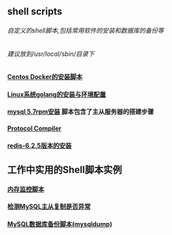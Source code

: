 ## shell scripts
###### 自定义的shell脚本,包括常用软件的安装和数据库的备份等
###### 建议放到/usr/local/sbin/目录下
#### [Centos Docker的安装脚本](https://github.com/golang-demo/shell-script/blob/main/install/docker_centos.sh)
#### [Linux系统golang的安装与环境配置](https://github.com/golang-demo/shell-script/blob/main/install/golang_linux.sh)
#### [mysql 5.7rpm安装](https://github.com/golang-demo/shell-script/blob/main/install/mysql-5.7.35-linux.sh) 脚本包含了主从服务器的搭建步骤
#### [Protocol Compiler](https://github.com/golang-demo/shell-script/blob/main/install/protoc_linux.sh) 
#### [redis-6.2.5版本的安装](https://github.com/golang-demo/shell-script/blob/main/install/redis.sh) 
## 工作中实用的Shell脚本实例
#### [内存监控脚本](https://github.com/golang-demo/shell-script/blob/main/shell/memory-use.sh) 
#### [检测MySQL主从复制是否异常](https://github.com/golang-demo/shell-script/blob/main/shell/mysql-master-slave.sh) 
#### [MySQL数据库备份脚本(mysqldump)](https://github.com/golang-demo/shell-script/blob/main/shell/mysqldump.sh) 
